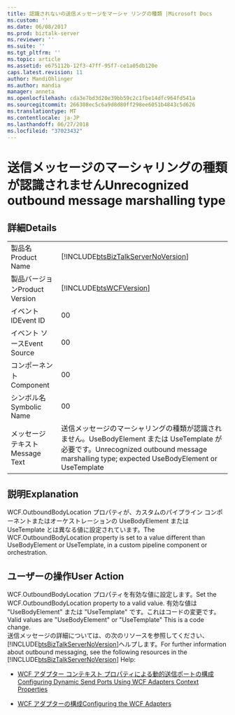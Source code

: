 ```yaml
---
title: 認識されないの送信メッセージをマーシャ リングの種類 |Microsoft Docs
ms.custom: ''
ms.date: 06/08/2017
ms.prod: biztalk-server
ms.reviewer: ''
ms.suite: ''
ms.tgt_pltfrm: ''
ms.topic: article
ms.assetid: e675112b-12f3-47ff-95f7-ce1a05db120e
caps.latest.revision: 11
author: MandiOhlinger
ms.author: mandia
manager: anneta
ms.openlocfilehash: cda3e7bd3d20e39bb59c2c1fbe14dfc964fd541a
ms.sourcegitcommit: 266308ec5c6a9d8d80ff298ee6051b4843c5d626
ms.translationtype: MT
ms.contentlocale: ja-JP
ms.lasthandoff: 06/27/2018
ms.locfileid: "37023432"
---
```

# <a name="unrecognized-outbound-message-marshalling-type"></a><span data-ttu-id="0e661-102">送信メッセージのマーシャリングの種類が認識されません</span><span class="sxs-lookup"><span data-stu-id="0e661-102">Unrecognized outbound message marshalling type</span></span>
## <a name="details"></a><span data-ttu-id="0e661-103">詳細</span><span class="sxs-lookup"><span data-stu-id="0e661-103">Details</span></span>  
  
|                 |                                                                                        |
|-----------------|----------------------------------------------------------------------------------------|
|  <span data-ttu-id="0e661-104">製品名</span><span class="sxs-lookup"><span data-stu-id="0e661-104">Product Name</span></span>   |   [!INCLUDE[btsBizTalkServerNoVersion](../includes/btsbiztalkservernoversion-md.md)]   |
| <span data-ttu-id="0e661-105">製品バージョン</span><span class="sxs-lookup"><span data-stu-id="0e661-105">Product Version</span></span> |               [!INCLUDE[btsWCFVersion](../includes/btswcfversion-md.md)]               |
|    <span data-ttu-id="0e661-106">イベント ID</span><span class="sxs-lookup"><span data-stu-id="0e661-106">Event ID</span></span>     |                                           <span data-ttu-id="0e661-107">0</span><span class="sxs-lookup"><span data-stu-id="0e661-107">0</span></span>                                            |
|  <span data-ttu-id="0e661-108">イベント ソース</span><span class="sxs-lookup"><span data-stu-id="0e661-108">Event Source</span></span>   |                                           <span data-ttu-id="0e661-109">0</span><span class="sxs-lookup"><span data-stu-id="0e661-109">0</span></span>                                            |
|    <span data-ttu-id="0e661-110">コンポーネント</span><span class="sxs-lookup"><span data-stu-id="0e661-110">Component</span></span>    |                                           <span data-ttu-id="0e661-111">0</span><span class="sxs-lookup"><span data-stu-id="0e661-111">0</span></span>                                            |
|  <span data-ttu-id="0e661-112">シンボル名</span><span class="sxs-lookup"><span data-stu-id="0e661-112">Symbolic Name</span></span>  |                                           <span data-ttu-id="0e661-113">0</span><span class="sxs-lookup"><span data-stu-id="0e661-113">0</span></span>                                            |
|  <span data-ttu-id="0e661-114">メッセージ テキスト</span><span class="sxs-lookup"><span data-stu-id="0e661-114">Message Text</span></span>   | <span data-ttu-id="0e661-115">送信メッセージのマーシャリングの種類が認識されません。UseBodyElement または UseTemplate が必要です。</span><span class="sxs-lookup"><span data-stu-id="0e661-115">Unrecognized outbound message marshalling type; expected UseBodyElement or UseTemplate</span></span> |
  
## <a name="explanation"></a><span data-ttu-id="0e661-116">説明</span><span class="sxs-lookup"><span data-stu-id="0e661-116">Explanation</span></span>  
 <span data-ttu-id="0e661-117">WCF.OutboundBodyLocation プロパティが、カスタムのパイプライン コンポーネントまたはオーケストレーションの UseBodyElement または UseTemplate とは異なる値に設定されています。</span><span class="sxs-lookup"><span data-stu-id="0e661-117">The WCF.OutboundBodyLocation property is set to a value different than UseBodyElement or UseTemplate, in a custom pipeline component or orchestration.</span></span>  
  
## <a name="user-action"></a><span data-ttu-id="0e661-118">ユーザーの操作</span><span class="sxs-lookup"><span data-stu-id="0e661-118">User Action</span></span>  
 <span data-ttu-id="0e661-119">WCF.OutboundBodyLocation プロパティを有効な値に設定します。</span><span class="sxs-lookup"><span data-stu-id="0e661-119">Set the WCF.OutboundBodyLocation property to a valid value.</span></span> <span data-ttu-id="0e661-120">有効な値は "UseBodyElement" または "UseTemplate" です。これはコードの変更です。</span><span class="sxs-lookup"><span data-stu-id="0e661-120">Valid values are "UseBodyElement" or "UseTemplate" This is a code change.</span></span>   
<span data-ttu-id="0e661-121">送信メッセージの詳細については、の次のリソースを参照してください、[!INCLUDE[btsBizTalkServerNoVersion](../includes/btsbiztalkservernoversion-md.md)]ヘルプします。</span><span class="sxs-lookup"><span data-stu-id="0e661-121">For further information about outbound messaging, see the following resources in the [!INCLUDE[btsBizTalkServerNoVersion](../includes/btsbiztalkservernoversion-md.md)] Help:</span></span>  
  
-   [<span data-ttu-id="0e661-122">WCF アダプター コンテキスト プロパティによる動的送信ポートの構成</span><span class="sxs-lookup"><span data-stu-id="0e661-122">Configuring Dynamic Send Ports Using WCF Adapters Context Properties</span></span>](../core/configuring-dynamic-send-ports-using-wcf-adapters-context-properties.md)  
  
-   [<span data-ttu-id="0e661-123">WCF アダプターの構成</span><span class="sxs-lookup"><span data-stu-id="0e661-123">Configuring the WCF Adapters</span></span>](../core/configuring-the-wcf-adapters.md)